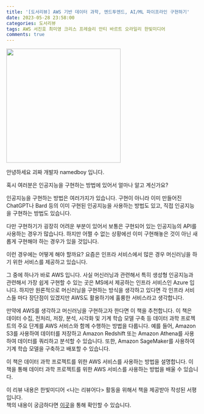 ```yaml
---
title: '[도서리뷰] AWS 기반 데이터 과학, 엔드투엔드, AI/ML 파이프라인 구현하기'
date: 2023-05-28 23:58:00
categories: 도서리뷰
tags: AWS 서진호 최미영 크리스 프레슬리 안티 바르트 오라일리 한빛미디어
comments: true
---
```


<img src='https://firebasestorage.googleapis.com/v0/b/github-blog-39e5f.appspot.com/o/aws.png?alt=media&token=fd906b31-18c3-4f0d-9a9f-f029594aa2dc' width='300px'/>

안녕하세요 괴짜 개발자 namedboy 입니다.

혹시 여러분은 인공지능을 구현하는 방법에 있어서 얼마나 알고 계신가요?

인공지능을 구현하는 방법은 여러가지가 있습니다.
구현이 아니라 이미 만들어진 ChatGPT나 Bard 등의 이미 구현된 인공지능을 사용하는 방법도 있고, 직접 인공지능을 구현하는 방법도 있습니다.

다만 구현하기가 굉장히 어려운 부분이 있어서 보통은 구현되어 있는 인공지능의 API를 사용하는 경우가 많습니다.
하지만 어쩔 수 없는 상황에선 이미 구현해놓은 것이 아닌 새롭게 구현해야 하는 경우가 있을 것입니다.

이런 경우에는 어떻게 해야 할까요?
요즘은 인프라 서비스에서 많은 경우 머신러닝을 하기 위한 서비스를 제공하고 있습니다.

그 중에 하나가 바로 AWS 입니다.
사실 머신러닝과 관련해서 특히 생성형 인공지능과 관련해서 가장 쉽게 구현할 수 있는 곳은 MS에서 제공하는 인프라 서비스인 Azure 입니다.
하지만 원론적으로 머신러닝을 구현하는 방식을 생각하고 있다면 각 인프라 서비스들 마다 장단점이 있겠지만 AWS도 활용하기에 훌륭한 서비스라고 생각합니다.

만약에 AWS를 생각하고 머신러닝을 구현하고자 한다면 이 책을 추천합니다.
이 책은 데이터 수집, 전처리, 저장, 분석, 시각화 및 기계 학습 모델 구축 등 데이터 과학 프로젝트의 주요 단계를 AWS 서비스와 함께 수행하는 방법을 다룹니다. 예를 들어, Amazon S3를 사용하여 데이터를 저장하고 Amazon Redshift 또는 Amazon Athena를 사용하여 데이터를 쿼리하고 분석할 수 있습니다. 또한, Amazon SageMaker를 사용하여 기계 학습 모델을 구축하고 배포할 수 있습니다.

이 책은 데이터 과학 프로젝트를 위한 AWS 서비스를 사용하는 방법을 설명합니다. 이 책을 통해 데이터 과학 프로젝트를 위한 AWS 서비스를 사용하는 방법을 배울 수 있습니다.

이 리뷰 내용은 한빛미디어 &lt;나는 리뷰어다&gt; 활동을 위해서 책을 제공받아 작성된 서평입니다.  
책의 내용이 궁금하다면 [이곳](https://www.hanbit.co.kr/store/books/look.php?p_code=B6134249359)을 통해 확인할 수 있습니다.

